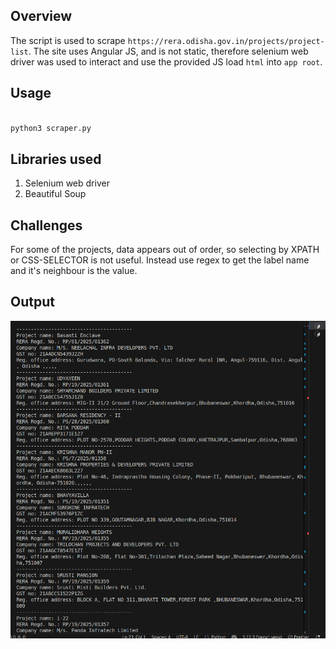 ## Overview

The script is used to scrape `https://rera.odisha.gov.in/projects/project-list`. 
The site uses Angular JS, and is not static, therefore selenium web driver was
used to interact and use the provided JS load `html` into `app root`.


## Usage

```python

python3 scraper.py

```

## Libraries used

1. Selenium web driver
2. Beautiful Soup

## Challenges

For some of the projects, data appears out of order, so selecting by XPATH or CSS-SELECTOR is not useful. Instead use regex to get the label name and it's neighbour is the value.

## Output
![alt text](image.png)